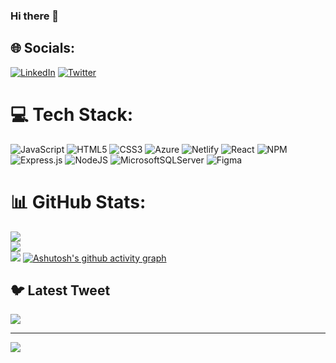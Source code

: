 ### Hi there 👋

<!--
**dheerajy1/dheerajy1** is a ✨ _special_ ✨ repository because its `README.md` (this file) appears on your GitHub profile.

Here are some ideas to get you started:

- 🔭 I’m currently working on ...
- 🌱 I’m currently learning ...
- 👯 I’m looking to collaborate on ...
- 🤔 I’m looking for help with ...
- 💬 Ask me about ...
- 📫 How to reach me: ...
- 😄 Pronouns: ...
- ⚡ Fun fact: ...
-->
## 🌐 Socials:

[![LinkedIn](https://img.shields.io/badge/LinkedIn-%230077B5.svg?logo=linkedin&logoColor=white)](https://linkedin.com/in/dheerajy1) [![Twitter](https://img.shields.io/badge/Twitter-%231DA1F2.svg?logo=Twitter&logoColor=white)](https://twitter.com/yssdheeraj)

# 💻 Tech Stack:

![JavaScript](https://img.shields.io/badge/javascript-%23323330.svg?style=for-the-badge&logo=javascript&logoColor=%23F7DF1E) ![HTML5](https://img.shields.io/badge/html5-%23E34F26.svg?style=for-the-badge&logo=html5&logoColor=white) ![CSS3](https://img.shields.io/badge/css3-%231572B6.svg?style=for-the-badge&logo=css3&logoColor=white) ![Azure](https://img.shields.io/badge/azure-%230072C6.svg?style=for-the-badge&logo=azure-devops&logoColor=white) ![Netlify](https://img.shields.io/badge/netlify-%23000000.svg?style=for-the-badge&logo=netlify&logoColor=#00C7B7) ![React](https://img.shields.io/badge/react-%2320232a.svg?style=for-the-badge&logo=react&logoColor=%2361DAFB) ![NPM](https://img.shields.io/badge/NPM-%23000000.svg?style=for-the-badge&logo=npm&logoColor=white) ![Express.js](https://img.shields.io/badge/express.js-%23404d59.svg?style=for-the-badge&logo=express&logoColor=%2361DAFB) ![NodeJS](https://img.shields.io/badge/node.js-6DA55F?style=for-the-badge&logo=node.js&logoColor=white) ![MicrosoftSQLServer](https://img.shields.io/badge/Microsoft%20SQL%20Sever-CC2927?style=for-the-badge&logo=microsoft%20sql%20server&logoColor=white) ![Figma](https://img.shields.io/badge/figma-%23F24E1E.svg?style=for-the-badge&logo=figma&logoColor=white)

# 📊 GitHub Stats:

![](https://github-readme-stats.vercel.app/api?username=dheerajy1&theme=default&hide_border=false&include_all_commits=true&count_private=true)<br/>
![](https://github-readme-streak-stats.herokuapp.com/?user=dheerajy1&theme=default&hide_border=false)<br/>
![](https://github-readme-stats.vercel.app/api/top-langs/?username=dheerajy1&theme=default&hide_border=false&include_all_commits=true&count_private=true&layout=compact)
[![Ashutosh's github activity graph](https://github-readme-activity-graph.vercel.app/graph?username=dheerajy1&bg_color=000000&color=ffffff&line=24b8d6&point=c3b83c&area=true&hide_border=true)](https://github.com/ashutosh00710/github-readme-activity-graph)
## 🐦 Latest Tweet

[![](https://gtce.itsvg.in/api?username=yssdheeraj&theme=dracula&response=true&border=true&time=true&icon=default)](https://github.com/VishwaGauravIn/github-twitter-card-embed)

---

[![](https://visitcount.itsvg.in/api?id=dheerajy1&icon=0&color=0)](https://visitcount.itsvg.in)

